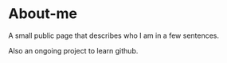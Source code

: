 # About-me
A small public page that describes who I am in a few sentences.

Also an ongoing project to learn github.
